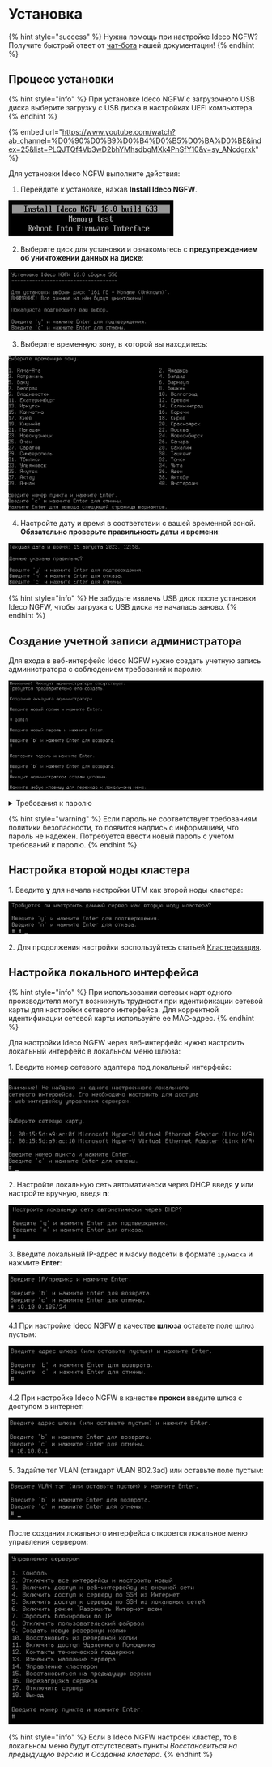# Установка

{% hint style="success" %}
Нужна помощь при настройке Ideco NGFW? Получите быстрый ответ от [чат-бота](https://gpt-docs.ideco.ru/) нашей документации!
{% endhint %}

## Процесс установки

{% hint style="info" %}
При установке Ideco NGFW с загрузочного USB диска выберите загрузку с USB диска в настройках UEFI компьютера.
{% endhint %}

{% embed url="https://www.youtube.com/watch?ab_channel=%D0%90%D0%B9%D0%B4%D0%B5%D0%BA%D0%BE&index=25&list=PLQJTQf4Vb3wD2bhYMhsdbgMXk4PnSfY10&v=sy_ANcdgrxk" %}

Для установки Ideco NGFW выполните действия:

1. Перейдите к установке, нажав **Install Ideco NGFW**.

![](../.gitbook/assets/installation-process.png)

2. Выберите диск для установки и ознакомьтесь с **предупреждением об уничтожении данных на диске**:

![](../.gitbook/assets/installation-process1.png)

3. Выберите временную зону, в которой вы находитесь:

![](../.gitbook/assets/installation-process2.png)

4. Настройте дату и время в соответствии с вашей временной зоной. **Обязательно проверьте правильность даты и времени**:

![](../.gitbook/assets/installation-process3.png)

{% hint style="info" %}
Не забудьте извлечь USB диск после установки Ideco NGFW, чтобы загрузка с USB диска не началась заново.
{% endhint %}

## Создание учетной записи администратора

Для входа в веб-интерфейс Ideco NGFW нужно создать учетную запись администратора с соблюдением требований к паролю:

![](../.gitbook/assets/installation-process4.png)

<details>
<summary>Требования к паролю</summary>

* **Минимальная длина пароля** - 12 символов;
* **Cодержит только строчные и заглавные латинские буквы**;
* **Содержит цифры**;
* **Содержит специальные символы** (! # $ % & ' * + и другие).
</details>

{% hint style="warning" %}
Если пароль не соответствует требованиям политики безопасности, то появится надпись с информацией, что пароль не надежен. Потребуется ввести новый пароль с учетом требований к паролю.
{% endhint %}

## Настройка второй ноды кластера

1\. Введите **y** для начала настройки UTM как второй ноды кластера:

![](../.gitbook/assets/installation-process6.png)

2\. Для продолжения настройки воспользуйтесь статьей [Кластеризация](../settings/server-management/cluster.md).

## Настройка локального интерфейса

{% hint style="info" %}
При использовании сетевых карт одного производителя могут возникнуть трудности при идентификации сетевой карты для настройки сетевого интерфейса.
Для корректной идентификации сетевой карты используйте ее MAC-адрес.
{% endhint %}

Для настройки Ideco NGFW через веб-интерфейс нужно настроить локальный интерфейс в локальном меню шлюза:

1\. Введите номер сетевого адаптера под локальный интерфейс:

![](../.gitbook/assets/installation-process7.png)

2\. Настройте локальную сеть автоматически через DHCP введя **y** или настройте вручную, введя **n**:

![](../.gitbook/assets/installation-process8.png)

3\. Введите локальный IP-адрес и маску подсети в формате `ip/маска` и нажмите **Enter**:

![](../.gitbook/assets/installation-process5.png)

4.1 При настройке Ideco NGFW в качестве **шлюза** оставьте поле шлюз пустым:

   ![](../.gitbook/assets/installation-process9.png)

4.2 При настройке Ideco NGFW в качестве **прокси** введите шлюз с доступом в интернет:

   ![](../.gitbook/assets/installation-process10.png)

5\. Задайте тег VLAN (стандарт VLAN 802.3ad) или оставьте поле пустым:

![](../.gitbook/assets/installation-process11.png)

После создания локального интерфейса откроется локальное меню управления сервером: 

![](../.gitbook/assets/installation-process12.png)

{% hint style="info" %}
Если в Ideco NGFW настроен кластер, то в локальном меню будут отсутствовать пункты _Восстановиться на предыдущую версию_ и _Создание кластера_.
{% endhint %}
